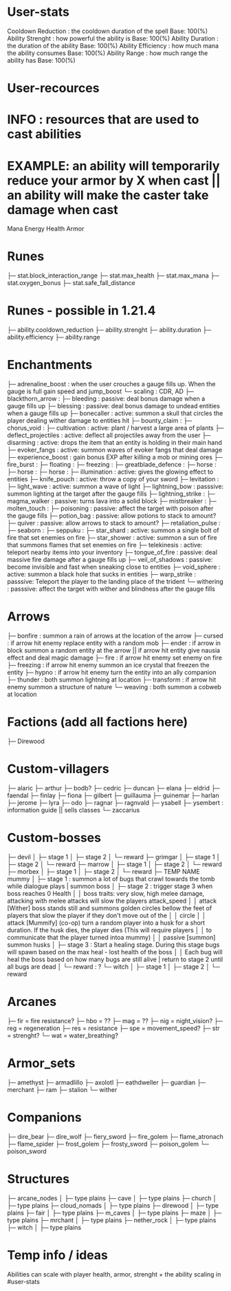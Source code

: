 # User-stats
Cooldown Reduction          : the cooldown duration of the spell        Base: 100(%)
Ability Strenght            : how powerful the ability is               Base: 100(%)
Ability Duration            : the duration of the ability               Base: 100(%)
Ability Efficiency          : how much mana the ability consumes        Base: 100(%)
Ability Range               : how much range the ability has            Base: 100(%)
# User-recources
# INFO : resources that are used to cast abilities
# EXAMPLE: an ability will temporarily reduce your armor by X when cast || an ability will make the caster take damage when cast
Mana
Energy
Health
Armor
# Runes
├─  stat.block_interaction_range
├─  stat.max_health
├─  stat.max_mana
├─  stat.oxygen_bonus
├─  stat.safe_fall_distance
# Runes - possible in 1.21.4
├─  ability.cooldown_reduction
├─  ability.strenght
├─  ability.duration
├─  ability.efficiency
├─  ability.range
# Enchantments
├─  adrenaline_boost        : when the user crouches a gauge fills up. When the gauge is full gain speed and jump_boost
    └─ scaling              : CDR, AD
├─  blackthorn_arrow        :
├─  bleeding                : passive: deal bonus damage when a gauge fills up
├─  blessing                : passive: deal bonus damage to undead entities when a gauge fills up
├─  bonecaller              : active: summon a skull that circles the player dealing wither damage to entities hit
├─  bounty_claim            :
├─  chorus_void             : 
├─  cultivation             : active: plant / harvest a large area of plants
├─  deflect_projectiles     : active: deflect all projectiles away from the user
├─  disarming               : active: drops the item that an entity is holding in their main hand
├─  evoker_fangs            : active: summon waves of evoker fangs that deal damage
├─  experience_boost        : gain bonus EXP after killing a mob or mining ores
├─  fire_burst              :
├─  floating                :
├─  freezing                : 
├─  greatblade_defence      :
├─  horse                   :
├─  horse                   :
├─  horse                   :
├─  illumination            : active: gives the glowing effect to entities
├─  knife_pouch             : active: throw a copy of your sword
├─  levitation              : 
├─  light_wave              : active: summon a wave of light
├─  lightning_bow           : passsive: summon lighting at the target after the gauge fills
├─  lightning_strike        :
├─  magma_walker            : passive: turns lava into a solid block
├─  mistbreaker             :
├─  molten_touch            : 
├─  poisoning               : passive: affect the target with poison after the gauge fills
├─  potion_bag              : passive: allow potions to stack to amount?
├─  quiver                  : passive: allow arrows to stack to amount?
├─  retaliation_pulse       :
├─  seaborn                 :
├─  seppuku                 :
├─  star_shard              : active: summon a single bolt of fire that set enemies on fire
├─  star_shower             : active: summon a sun of fire that summons flames that set enemies on fire
├─  telekinesis             : active: teleport nearby items into your inventory
├─  tongue_of_fire          : passive: deal massive fire damage after a gauge fills up
├─  veil_of_shadows         : passive: become invisible and fast when sneaking close to entities
├─  void_sphere             : active: summon a black hole that sucks in entities
├─  warp_strike             : passsive: Teleport the player to the landing place of the trident
└─  withering               : passsive: affect the target with wither and blindness after the gauge fills
# Arrows
├─  bonfire                 : summon a rain of arrows at the location of the arrow
├─  cursed                  : if arrow hit enemy replace entity with a random mob
├─  ender                   : if arrow in block summon a random entity at the arrow || if arrow hit entity give nausia effect and deal magic damage
├─  fire                    : if arrow hit enemy set enemy on fire
├─  freezing                : if arrow hit enemy summon an ice crystal that freezen the entity
├─  hypno                   : if arrow hit enemy turn the entity into an ally companion
├─  thunder                 : both summon lightning at location
├─  transform               : if arrow hit enemy summon a structure of nature
└─  weaving                 : both summon a cobweb at location
# Factions (add all factions here)
├─  Direwood
# Custom-villagers
├─  alaric
├─  arthur
├─  bodb?
├─  cedric
├─  duncan
├─  elana
├─  eldrid
├─  faendal
├─  finlay
├─  fiona
├─  gilbert
├─  guillauma
├─  guinemar
├─  harlan
├─  jerome
├─  lyra
├─  odo
├─  ragnar
├─  ragnvald
├─  ysabell
├─  ysembert                : information guide || sells classes
└─  zaccarius
# Custom-bosses
├─  devil
│    ├─ stage 1
│    ├─ stage 2
│    └─ reward
├─  grimgar
│    ├─ stage 1
│    ├─ stage 2
│    └─ reward
├─  marrow
│    ├─ stage 1
│    ├─ stage 2
│    └─ reward
├─  morbex
│    ├─ stage 1
│    ├─ stage 2
│    └─ reward
├─  TEMP NAME mummy
│    ├─ stage 1                 : summon a lot of bugs that crawl towards the tomb while dialogue plays | summon boss
│    ├─ stage 2                 : trigger stage 3 when boss reaches 0 Health
│    │                            boss traits: very slow, high melee damage, attacking with melee attacks will slow the players attack_speed
│    │                            attack [Wither] boss stands still and summons golden circles bellow the feet of players that slow the player if they don't move out of the │    │                                 circle
│    │                            attack [Mummify] (co-op) turn a random player into a husk for a short duration. If the husk dies, the player dies (This will require players │    │                                 to communicate that the player turned intoa mummy)
│    │                            passive [summon] summon husks
│    ├─ stage 3                 : Start a healing stage. During this stage bugs will spawn based on the max heal - lost health of the boss
│    │                            Each bug will heal the boss based on how many bugs are still alive | return to stage 2 until all bugs are dead
│    └─ reward                  : ?
└─  witch
│    ├─ stage 1
│    ├─ stage 2
│    └─ reward
# Arcanes
├─  fir = fire resistance?
├─  hbo = ??
├─  mag = ??
├─  nig = night_vision?
├─  reg = regeneration
├─  res = resistance
├─  spe = movement_speed?
├─  str = strenght?
└─  wat = water_breathing?
# Armor_sets
├─  amethyst
├─  armadlillo
├─  axolotl
├─  eathdweller
├─  guardian
├─  merchant
├─  ram
├─  stalion
└─  wither
# Companions
├─  dire_bear
├─  dire_wolf
├─  fiery_sword
├─  fire_golem
├─  flame_atronach
├─  flame_spider
├─  frost_golem
├─  frosty_sword
├─  poison_golem
└─  poison_sword
# Structures
├─  arcane_nodes
│    ├─ type                plains
├─  cave
│    ├─ type                plains
├─  church
│    ├─ type                plains
├─  cloud_nomads
│    ├─ type                plains
├─  direwood
│    ├─ type                plains
├─  fair
│    ├─ type                plains
├─  m_caves
│    ├─ type                plains
├─  maze
│    ├─ type                plains
├─  mrchant
│    ├─ type                plains
├─  nether_rock
│    ├─ type                plains
├─  witch
│    ├─ type                plains

# Temp info / ideas
Abilities can scale with player health, armor, strenght + the ability scaling in #user-stats

